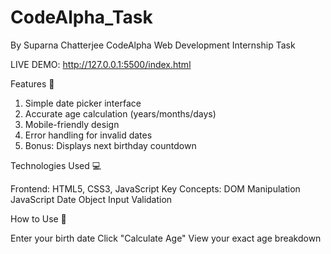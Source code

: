 # CodeAlpha_Task
By Suparna Chatterjee CodeAlpha Web Development Internship Task

LIVE DEMO: http://127.0.0.1:5500/index.html

Features 🌟

1. Simple date picker interface
2. Accurate age calculation (years/months/days)
3. Mobile-friendly design
4. Error handling for invalid dates
5. Bonus: Displays next birthday countdown

Technologies Used 💻

Frontend: HTML5, CSS3, JavaScript Key Concepts: DOM Manipulation JavaScript Date Object Input Validation

How to Use 🚀

Enter your birth date Click "Calculate Age" View your exact age breakdown

